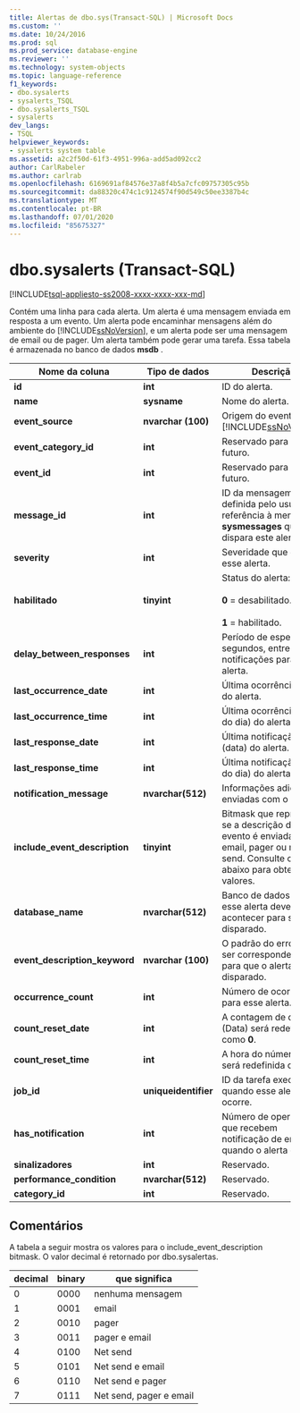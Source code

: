 ```yaml
---
title: Alertas de dbo.sys(Transact-SQL) | Microsoft Docs
ms.custom: ''
ms.date: 10/24/2016
ms.prod: sql
ms.prod_service: database-engine
ms.reviewer: ''
ms.technology: system-objects
ms.topic: language-reference
f1_keywords:
- dbo.sysalerts
- sysalerts_TSQL
- dbo.sysalerts_TSQL
- sysalerts
dev_langs:
- TSQL
helpviewer_keywords:
- sysalerts system table
ms.assetid: a2c2f50d-61f3-4951-996a-add5ad092cc2
author: CarlRabeler
ms.author: carlrab
ms.openlocfilehash: 6169691af84576e37a8f4b5a7cfc09757305c95b
ms.sourcegitcommit: da88320c474c1c9124574f90d549c50ee3387b4c
ms.translationtype: MT
ms.contentlocale: pt-BR
ms.lasthandoff: 07/01/2020
ms.locfileid: "85675327"
---
```

# <a name="dbosysalerts-transact-sql"></a>dbo.sysalerts (Transact-SQL)
[!INCLUDE[tsql-appliesto-ss2008-xxxx-xxxx-xxx-md](../../includes/applies-to-version/sqlserver.md)]

  Contém uma linha para cada alerta. Um alerta é uma mensagem enviada em resposta a um evento. Um alerta pode encaminhar mensagens além do ambiente do [!INCLUDE[ssNoVersion](../../includes/ssnoversion-md.md)], e um alerta pode ser uma mensagem de email ou de pager. Um alerta também pode gerar uma tarefa.  Essa tabela é armazenada no banco de dados **msdb** .
  
|Nome da coluna|Tipo de dados|Descrição|  
|-----------------|---------------|-----------------|  
|**id**|**int**|ID do alerta.|  
|**name**|**sysname**|Nome do alerta.|  
|**event_source**|**nvarchar (100)**|Origem do evento: [!INCLUDE[ssNoVersion](../../includes/ssnoversion-md.md)].|  
|**event_category_id**|**int**|Reservado para uso futuro.|  
|**event_id**|**int**|Reservado para uso futuro.|  
|**message_id**|**int**|ID da mensagem definida pelo usuário ou referência à mensagem **sysmessages** que dispara este alerta.|  
|**severity**|**int**|Severidade que dispara esse alerta.|  
|**habilitado**|**tinyint**|Status do alerta:<br /><br /> **0** = desabilitado.<br /><br /> **1** = habilitado.|  
|**delay_between_responses**|**int**|Período de espera, em segundos, entre as notificações para esse alerta.|  
|**last_occurrence_date**|**int**|Última ocorrência (data) do alerta.|  
|**last_occurrence_time**|**int**|Última ocorrência (hora do dia) do alerta.|  
|**last_response_date**|**int**|Última notificação (data) do alerta.|  
|**last_response_time**|**int**|Última notificação (hora do dia) do alerta.|  
|**notification_message**|**nvarchar(512)**|Informações adicionais enviadas com o alerta.|  
|**include_event_description**|**tinyint**|Bitmask que representa se a descrição do evento é enviada por email, pager ou net send. Consulte o gráfico abaixo para obter valores.|  
|**database_name**|**nvarchar(512)**|Banco de dados no qual esse alerta deve acontecer para ser disparado.|  
|**event_description_keyword**|**nvarchar (100)**|O padrão do erro deve ser correspondente para que o alerta seja disparado.|  
|**occurrence_count**|**int**|Número de ocorrências para esse alerta.|  
|**count_reset_date**|**int**|A contagem de dia (Data) será redefinida como **0**.|  
|**count_reset_time**|**int**|A hora do número do dia será redefinida como **0**.|  
|**job_id**|**uniqueidentifier**|ID da tarefa executada quando esse alerta ocorre.|  
|**has_notification**|**int**|Número de operadores que recebem notificação de email quando o alerta ocorre.|  
|**sinalizadores**|**int**|Reservado.|  
|**performance_condition**|**nvarchar(512)**|Reservado.|  
|**category_id**|**int**|Reservado.|  
  
 ## <a name="remarks"></a>Comentários

A tabela a seguir mostra os valores para o include_event_description bitmask. O valor decimal é retornado por dbo.sysalertas. 

|decimal | binary | que significa |
|------|------|------|
|0 |0000 |nenhuma mensagem |
|1 |0001 |email |
|2 |0010 |pager |
|3 |0011 |pager e email |
|4 |0100 |Net send |
|5 |0101 |Net send e email |
|6 |0110 |Net send e pager |
|7 |0111 |Net send, pager e email |
  
